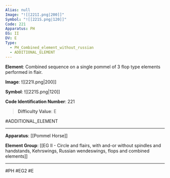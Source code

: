 ```yaml
---
Alias: null
Image: "![[221I.png|200]]"
Symbol: "![[221S.png|120]]"
Code: 221
Apparatus: PH
EG: II
DV: E
Type:
  - PH_Combined_element_without_russian
  - ADDITIONAL_ELEMENT
---
```

**Element**: Combined sequence on a single pommel of 3 flop type elements performed in flair.

**Image**:
![[221I.png|200]]

**Symbol**:
![[221S.png|120]]

**Code Identification Number**: 221

>**Difficulty Value**: E

#ADDITIONAL_ELEMENT
___
**Apparatus**: [[Pommel Horse]]

**Element Group**: [[EG II - Circle and flairs, with and-or without spindles and handstands, Kehrswings, Russian wendeswings, flops and combined elements]]
___
#PH #EG2 #E
